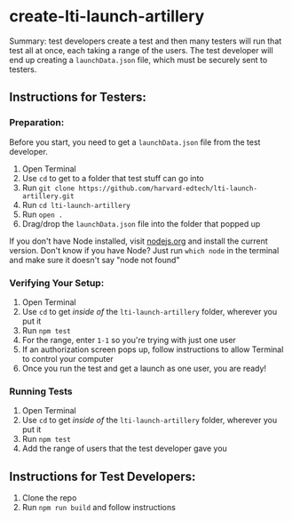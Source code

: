 # create-lti-launch-artillery

Summary: test developers create a test and then many testers will run that test all at once, each taking a range of the users. The test developer will end up creating a `launchData.json` file, which must be securely sent to testers.

## Instructions for Testers:

### Preparation:

Before you start, you need to get a `launchData.json` file from the test developer.

1. Open Terminal
2. Use `cd` to get to a folder that test stuff can go into
3. Run `git clone https://github.com/harvard-edtech/lti-launch-artillery.git`
4. Run `cd lti-launch-artillery`
5. Run `open .`
6. Drag/drop the `launchData.json` file into the folder that popped up

If you don't have Node installed, visit [nodejs.org](nodejs.org) and install the current version. Don't know if you have Node? Just run `which node` in the terminal and make sure it doesn't say "node not found"

### Verifying Your Setup:

1. Open Terminal
2. Use `cd` to get _inside of_ the `lti-launch-artillery` folder, wherever you put it
3. Run `npm test`
4. For the range, enter `1-1` so you're trying with just one user
5. If an authorization screen pops up, follow instructions to allow Terminal to control your computer
6. Once you run the test and get a launch as one user, you are ready!

### Running Tests

1. Open Terminal
2. Use `cd` to get _inside of_ the `lti-launch-artillery` folder, wherever you put it
3. Run `npm test`
4. Add the range of users that the test developer gave you

## Instructions for Test Developers:

1. Clone the repo
2. Run `npm run build` and follow instructions
